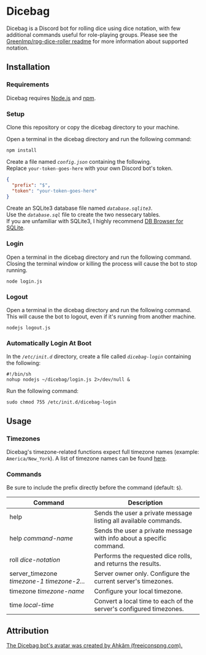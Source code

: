 # Dicebag

Dicebag is a Discord bot for rolling dice using dice notation, with few additional commands useful for role-playing groups.
Please see the [GreenImp/rpg-dice-roller readme][4] for more information about supported notation.

## Installation

### Requirements

Dicebag requires [Node.js][1] and [npm][2].

### Setup

Clone this repository or copy the dicebag directory to your machine.

Open a terminal in the dicebag directory and run the following command:
```shell
npm install
```
Create a file named *`config.json`* containing the following.  
Replace `your-token-goes-here` with your own Discord bot's token.
```json
{
  "prefix": "$",
  "token": "your-token-goes-here"
}
```
Create an SQLite3 database file named *`database.sqlite3`*.  
Use the *`database.sql`* file to create the two nessecary tables.  
If you are unfamiliar with SQLite3, I highly recommend [DB Browser for SQLite][3].

### Login

Open a terminal in the dicebag directory and run the following command.  
Closing the terminal window or killing the process will cause the bot to stop running.
```shell
node login.js
```

### Logout

Open a terminal in the dicebag directory and run the following command.  
This will cause the bot to logout, even if it's running from another machine.
```shell
nodejs logout.js
```

### Automatically Login At Boot

In the *`/etc/init.d`* directory, create a file called *`dicebag-login`* containing the following:
```shell
#!/bin/sh
nohup nodejs ~/dicebag/login.js 2>/dev/null &
```
Run the following command:
```shell
sudo chmod 755 /etc/init.d/dicebag-login
```

## Usage

### Timezones

Dicebag's timezone-related functions expect full timezone names (example: `America/New_York`). A list of timezone names can be found [here][7].

### Commands

Be sure to include the prefix directly before the command (default: `$`).

| Command                                    | Description                                                          |
| ------------------------------------------ | -------------------------------------------------------------------- |
| help                                       | Sends the user a private message listing all available commands.     |
| help *command-name*                        | Sends the user a private message with info about a specific command. |
| roll *dice-notation*                       | Performs the requested dice rolls, and returns the results.          |
| server_timezone *timezone-1 timezone-2...* | Server owner only. Configure the current server's timezones.         |
| timezone *timezone-name*                   | Configure your local timezone.                                       |
| time *local-time*                          | Convert a local time to each of the server's configured timezones.   |

## Attribution

[The Dicebag bot's avatar was created by Ahkâm (freeiconspng.com).][6]

[1]: https://nodejs.org/en/
[2]: https://www.npmjs.com/
[3]: http://sqlitebrowser.org/
[4]: https://github.com/GreenImp/rpg-dice-roller/blob/master/readme.md#supported-notation
[5]: https://discordapp.com/api/oauth2/authorize?client_id=425049940788641802&permissions=67584&scope=bot
[6]: https://www.freeiconspng.com/img/34413
[7]: https://en.wikipedia.org/wiki/List_of_tz_database_time_zones
